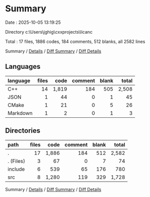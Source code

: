 # Summary

Date : 2025-10-05 13:19:25

Directory c:\\Users\\jghig\\cxxprojects\\licanc

Total : 17 files,  1886 codes, 184 comments, 512 blanks, all 2582 lines

Summary / [Details](details.md) / [Diff Summary](diff.md) / [Diff Details](diff-details.md)

## Languages
| language | files | code | comment | blank | total |
| :--- | ---: | ---: | ---: | ---: | ---: |
| C++ | 14 | 1,819 | 184 | 505 | 2,508 |
| JSON | 1 | 44 | 0 | 1 | 45 |
| CMake | 1 | 21 | 0 | 5 | 26 |
| Markdown | 1 | 2 | 0 | 1 | 3 |

## Directories
| path | files | code | comment | blank | total |
| :--- | ---: | ---: | ---: | ---: | ---: |
| . | 17 | 1,886 | 184 | 512 | 2,582 |
| . (Files) | 3 | 67 | 0 | 7 | 74 |
| include | 6 | 539 | 65 | 176 | 780 |
| src | 8 | 1,280 | 119 | 329 | 1,728 |

Summary / [Details](details.md) / [Diff Summary](diff.md) / [Diff Details](diff-details.md)